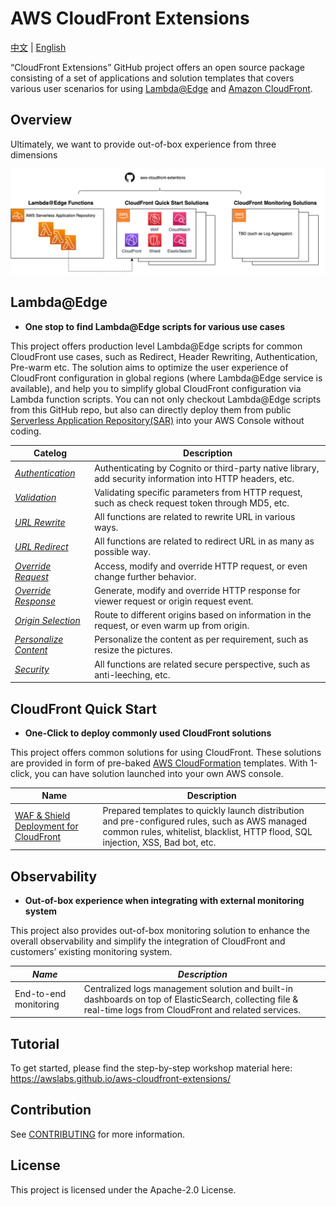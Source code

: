 # AWS CloudFront Extensions

[中文]() | [English]()



“CloudFront Extensions” GitHub project offers an open source package consisting of a set of applications and solution templates that covers various user scenarios for using [Lambda@Edge](https://aws.amazon.com/lambda/edge/) and [Amazon CloudFront](https://aws.amazon.com/cloudfront/). 


## Overview
Ultimately, we want to provide out-of-box experience from three dimensions

<img src='docs/images/aws-cloudfront-extensions.png'>

## Lambda@Edge
* **One stop to find Lambda@Edge scripts for various use cases**

This project offers production level Lambda@Edge scripts for common CloudFront use cases, such as Redirect, Header Rewriting, Authentication, Pre-warm etc. The solution aims to optimize the user experience of CloudFront configuration in global regions (where Lambda@Edge service is available), and help you to simplify global CloudFront configuration via Lambda function scripts. You can not only checkout Lambda@Edge scripts from this GitHub repo, but also can directly deploy them from public [Serverless Application Repository(SAR)](https://serverlessrepo.aws.amazon.com/applications) into your AWS Console without coding.

|        **Catelog** | **Description**      |
|------------------|--------------------|
|  [*Authentication*](docs/LambdaEdge.md#authentication)  | Authenticating by Cognito or third-party native library, add security information into HTTP headers, etc. |
|   [*Validation*](docs/LambdaEdge.md#validation)  |  Validating specific parameters from HTTP request, such as check request token through MD5, etc.             |
|   [*URL Rewrite*](docs/LambdaEdge.md#url-rewrite) | All functions are related to rewrite URL in various ways.             |
|   [*URL Redirect*](docs/LambdaEdge.md#url-redirect) |  All functions are related to redirect URL in as many as possible way.              |
|   [*Override Request*](docs/LambdaEdge.md#override-request) | Access, modify and override HTTP request, or even change further behavior.            |
|   [*Override Response*](docs/LambdaEdge.md#override-response) | Generate, modify and override HTTP response for viewer request or origin request event.               |
|   [*Origin Selection*](docs/LambdaEdge.md#origin-selection) | Route to different origins based on information in the request, or even warm up from origin.               |
|   [*Personalize Content*](docs/LambdaEdge.md#personalize-content) | Personalize the content as per requirement, such as resize the pictures.              |
|   [*Security*](docs/LambdaEdge.md#security) | All functions are related secure perspective, such as anti-leeching, etc.           |


## CloudFront Quick Start

* **One-Click to deploy commonly used CloudFront solutions**

This project offers common solutions for using CloudFront. These solutions are provided in form of pre-baked [AWS CloudFormation](https://aws.amazon.com/cloudformation) templates. With 1-click, you can have solution launched into your own AWS console. 

|        **Name**    | **Description**      |
|------------------|--------------------|
| [WAF & Shield Deployment for CloudFront](templates/aws-cloudfront-waf/README.md) | Prepared templates to quickly launch distribution and pre-configured rules, such as AWS managed common rules, whitelist, blacklist, HTTP flood, SQL injection, XSS, Bad bot, etc.   | 



## Observability

* **Out-of-box experience when integrating with external monitoring system** 

This project also provides out-of-box monitoring solution to enhance the overall observability and simplify the integration of CloudFront and customers’ existing monitoring system.


|        *Name*    | *Description*      |
|------------------|--------------------|
| End-to-end monitoring | Centralized logs management solution and built-in dashboards on top of ElasticSearch, collecting file & real-time logs from CloudFront and related services.   | 

## Tutorial

To get started, please find the step-by-step workshop material here: https://awslabs.github.io/aws-cloudfront-extensions/

## Contribution

See [CONTRIBUTING](./CONTRIBUTING.md) for more information.

## License

This project is licensed under the Apache-2.0 License.
